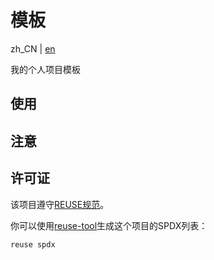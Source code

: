 <!--
SPDX-FileCopyrightText: 2025 Chen Linxuan <me@black-desk.cn>

SPDX-License-Identifier: MIT
-->

# 模板

zh_CN | [en](README.md)

我的个人项目模板

## 使用

<!-- TODO -->

## 注意

<!-- TODO -->

## 许可证

该项目遵守[REUSE规范](https://reuse.software/spec-3.3/)。

你可以使用[reuse-tool](https://github.com/fsfe/reuse-tool)生成这个项目的SPDX列表：

```bash
reuse spdx
```
